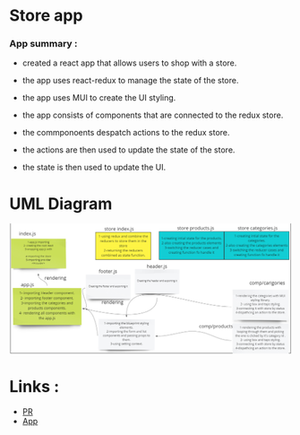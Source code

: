 # Store app

### App summary : 
* created a react app that allows users to shop with a store.
* the app uses react-redux to manage the state of the store.
* the app uses MUI to create the UI styling.

* the app consists of components that are connected to the redux store.
* the commponoents despatch actions to the redux store.
* the actions are then used to update the state of the store.
* the state is then used to update the UI.




# UML Diagram
![](./class%2036%20uml.PNG)
# Links :
* [PR](https://github.com/ibrahimalaqoul/storefront/pull/2)
* [App](https://steady-dodol-d9df60.netlify.app/)
